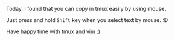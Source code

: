 Today, I found that you can copy in tmux easily by using mouse.

Just press and hold `Shift` key when you select text by mouse. :D

Have happy time with tmux and vim :)
